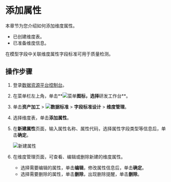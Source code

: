 # 添加属性

本章节为您介绍如何添加维度属性。

-   已创建维度表。
-   已准备维度信息。

在模型字段中关联维度属性字段标准可用于质量检测。

## 操作步骤

1.  登录[数据资源平台控制台](https://dataq.console.aliyun.com)。

2.  在菜单栏左上角，单击**![菜单](https://static-aliyun-doc.oss-accelerate.aliyuncs.com/assets/img/zh-CN/6504337061/p188771.png)**图标，选择**研发工作台**。

3.  单击**资产加工** \> **![数据标准](https://static-aliyun-doc.oss-accelerate.aliyuncs.com/assets/img/zh-CN/6358100161/p208862.png)** \> **字段标准设计** \> **维度管理**。

4.  选择维度表，单击**添加属性**。

5.  在**新建属性**页面，输入属性名称、属性代码，选择属性字段类型等信息后，单击**确定**。

    ![新建属性](https://static-aliyun-doc.oss-accelerate.aliyuncs.com/assets/img/zh-CN/6676160161/p213052.png)

6.  在维度管理页面，可查看、编辑或删除新建的维度属性。

    -   选择需要编辑的属性，单击**编辑**，修改属性信息后，单击**确定**。
    -   选择需要删除的属性，单击**删除**，出现删除提醒，单击**删除**。

